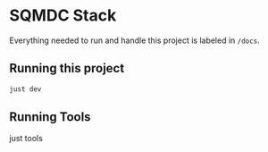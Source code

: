 # SQMDC Stack
Everything needed to run and handle this project is labeled in `/docs`.

## Running this project
```bash
just dev
```

## Running Tools
just tools